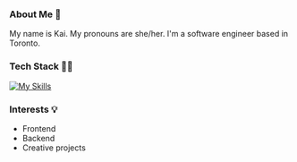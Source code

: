 ### About Me 👋
My name is Kai. My pronouns are she/her. I'm a software engineer based in Toronto.

### Tech Stack 👩‍💻
[![My Skills](https://skillicons.dev/icons?i=js,react,nodejs,express,html,css,gcp,mysql,firebase,docker)](https://skillicons.dev)

### Interests 💡
* Frontend
* Backend
* Creative projects
